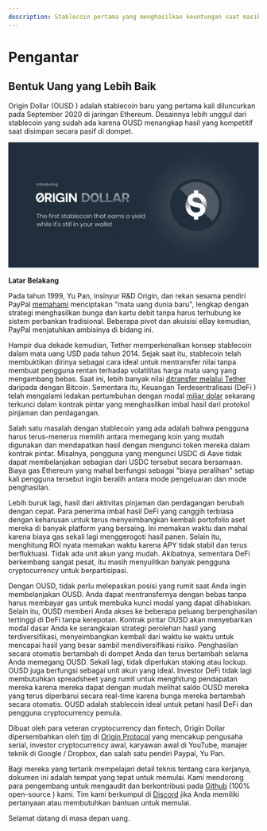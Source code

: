 ```yaml
---
description: Stablecoin pertama yang menghasilkan keuntungan saat masih ada di dompet Anda
---
```


# Pengantar

## **Bentuk Uang yang Lebih Baik**

Origin Dollar  \(OUSD \) adalah stablecoin baru yang pertama kali diluncurkan pada September 2020 di jaringan Ethereum. Desainnya lebih unggul dari stablecoin yang sudah ada karena OUSD menangkap hasil yang kompetitif saat disimpan secara pasif di dompet.

![](.gitbook/assets/origin-dollar-summary.jpeg)

**Latar Belakang**

Pada tahun 1999, Yu Pan, insinyur R&D Origin, dan rekan sesama pendiri PayPal [memahami](https://www.cnbc.com/2017/08/14/david-sacks-cryptocurrency-interview.html) menciptakan "mata uang dunia baru", lengkap dengan strategi menghasilkan bunga dan kartu debit tanpa harus terhubung ke sistem perbankan tradisional. Beberapa pivot dan akuisisi eBay kemudian, PayPal menjatuhkan ambisinya di bidang ini.

Hampir dua dekade kemudian, Tether memperkenalkan konsep stablecoin dalam mata uang USD pada tahun 2014. Sejak saat itu, stablecoin telah membuktikan dirinya sebagai cara ideal untuk mentransfer nilai tanpa membuat pengguna rentan terhadap volatilitas harga mata uang yang mengambang bebas. Saat ini, lebih banyak nilai [ditransfer melalui Tether](https://www.bloomberg.com/news/articles/2019-10-01/tether-not-bitcoin-likely-the-world-s-most-used-cryptocurrency) daripada dengan Bitcoin. Sementara itu, Keuangan Terdesentralisasi  \(DeFi \) telah mengalami ledakan pertumbuhan dengan modal [miliar dolar](https://defipulse.com/) sekarang terkunci dalam kontrak pintar yang menghasilkan imbal hasil dari protokol pinjaman dan perdagangan.

Salah satu masalah dengan stablecoin yang ada adalah bahwa pengguna harus terus-menerus memilih antara memegang koin yang mudah digunakan dan mendapatkan hasil dengan mengunci token mereka dalam kontrak pintar. Misalnya, pengguna yang mengunci USDC di Aave tidak dapat membelanjakan sebagian dari USDC tersebut secara bersamaan. Biaya gas Ethereum yang mahal berfungsi sebagai "biaya peralihan" setiap kali pengguna tersebut ingin beralih antara mode pengeluaran dan mode penghasilan.

Lebih buruk lagi, hasil dari aktivitas pinjaman dan perdagangan berubah dengan cepat. Para penerima imbal hasil DeFi yang canggih terbiasa dengan keharusan untuk terus menyeimbangkan kembali portofolio aset mereka di banyak platform yang bersaing. Ini memakan waktu dan mahal karena biaya gas sekali lagi menggerogoti hasil panen. Selain itu, menghitung ROI nyata memakan waktu karena APY tidak stabil dan terus berfluktuasi. Tidak ada unit akun yang mudah. Akibatnya, sementara DeFi berkembang sangat pesat, itu masih menyulitkan banyak pengguna cryptocurrency untuk berpartisipasi.

Dengan OUSD, tidak perlu melepaskan posisi yang rumit saat Anda ingin membelanjakan OUSD. Anda dapat mentransfernya dengan bebas tanpa harus membayar gas untuk membuka kunci modal yang dapat dihabiskan. Selain itu, OUSD memberi Anda akses ke beberapa peluang berpenghasilan tertinggi di DeFi tanpa kerepotan. Kontrak pintar OUSD akan menyebarkan modal dasar Anda ke serangkaian strategi perolehan hasil yang terdiversifikasi, menyeimbangkan kembali dari waktu ke waktu untuk mencapai hasil yang besar sambil mendiversifikasi risiko. Penghasilan secara otomatis bertambah di dompet Anda dan terus bertambah selama Anda memegang OUSD. Sekali lagi, tidak diperlukan staking atau lockup. OUSD juga berfungsi sebagai unit akun yang ideal. Investor DeFi tidak lagi membutuhkan spreadsheet yang rumit untuk menghitung pendapatan mereka karena mereka dapat dengan mudah melihat saldo OUSD mereka yang terus diperbarui secara real-time karena bunga mereka bertambah secara otomatis. OUSD adalah stablecoin ideal untuk petani hasil DeFi dan pengguna cryptocurrency pemula.

Dibuat oleh para veteran cryptocurrency dan fintech, Origin Dollar dipersembahkan oleh [tim](https://www.originprotocol.com/team) di [Origin Protocol](https://www.originprotocol.com) yang mencakup pengusaha serial, investor cryptocurrency awal, karyawan awal di YouTube, manajer teknik di Google / Dropbox, dan salah satu pendiri Paypal, Yu Pan.

Bagi mereka yang tertarik mempelajari detail teknis tentang cara kerjanya, dokumen ini adalah tempat yang tepat untuk memulai. Kami mendorong para pengembang untuk mengaudit dan berkontribusi pada [Github](http://www.github.com/OriginProtocol)  \(100% open-source \) kami. Tim kami berkumpul di [Discord](https://www.originprotocol.com/discord) jika Anda memiliki pertanyaan atau membutuhkan bantuan untuk memulai.

Selamat datang di masa depan uang.


